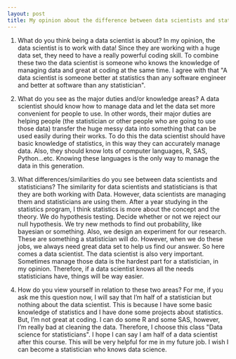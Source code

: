 ```yaml
---
layout: post
title: My opinion about the difference between data scientists and statisticians!
---
```


1.	What do you think being a data scientist is about?
  In my opinion, the data scientist is to work with data! Since they are working with a huge data set, they need to have a really powerful coding skill. To combine these two the data scientist is someone who knows the knowledge of managing data and great at coding at the same time. I agree with that "A data scientist is someone better at statistics than any software engineer and better at software than any statistician".


2.	What do you see as the major duties and/or knowledge areas? 
  A data scientist should know how to manage data and let the data set more convenient for people to use. In other words, their major duties are helping people (the statistician or other people who are going to use those data) transfer the huge messy data into something that can be used easily during their works. To do this the data scientist should have basic knowledge of statistics, in this way they can accurately manage data. Also, they should know lots of computer languages, R, SAS, Python...etc. Knowing these languages is the only way to manage the data in this generation.


3.	What differences/similarities do you see between data scientists and statisticians?
  The similarity for data scientists and statisticians is that they are both working with Data. However, data scientists are managing them and statisticians are using them.
  After a year studying in the statistics program, I think statistics is more about the concept and the theory. We do hypothesis testing. Decide whether or not we reject our null hypothesis. We try new methods to find out probability, like bayesian or something. Also, we design an experiment for our research. These are something a statistician will do. However, when we do these jobs, we always need great data set to help us find our answer. So here comes a data scientist.
  The data scientist is also very important.  Sometimes manage those data is the hardest part for a statistician, in my opinion. Therefore, if a data scientist knows all the needs statisticians have, things will be way easier.


4.	How do you view yourself in relation to these two areas?
  For me, if you ask me this question now, I will say that I’m half of a statistician but nothing about the data scientist. This is because I have some basic knowledge of statistics and I have done some projects about statistics. But, I’m not great at coding. I can do some R and some SAS, however, I’m really bad at cleaning the data. Therefore, I choose this class "Data science for statisticians". I hope I can say I am half of a data scientist after this course. This will be very helpful for me in my future job. I wish I can become a statistician who knows data science.

